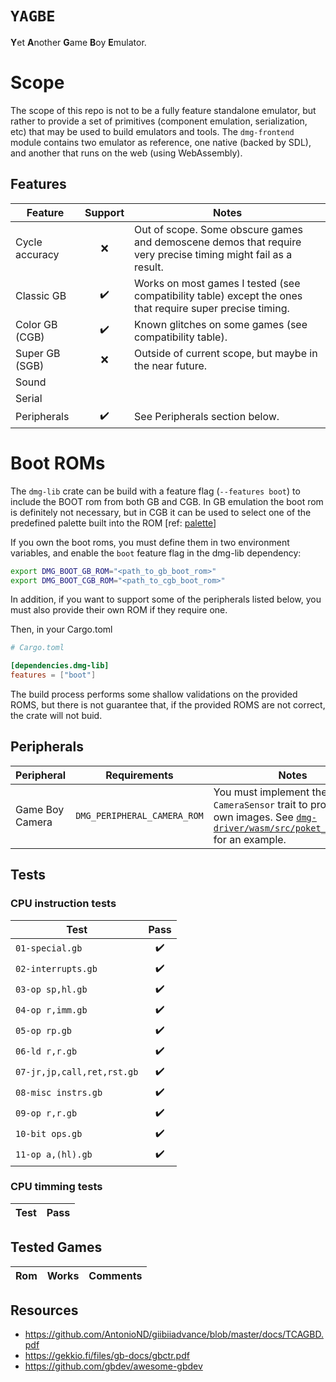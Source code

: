 # `YAGBE`
**Y**et **A**nother **G**ame **B**oy **E**mulator.

# Scope

The scope of this repo is not to be a fully feature standalone emulator, but rather to provide a set of primitives
(component emulation, serialization, etc) that may be used to build emulators and tools. The `dmg-frontend` module
contains two emulator as reference, one native (backed by SDL), and another that runs on the web (using WebAssembly).

## Features

| Feature        | Support | Notes
| -------------- | :-----: | ---
| Cycle accuracy | ❌      | Out of scope. Some obscure games and demoscene demos that require very precise timing might fail as a result.
| Classic GB     | ✔️       | Works on most games I tested (see compatibility table) except the ones that require super precise timing.
| Color GB (CGB) | ✔️       | Known glitches on some games (see compatibility table).
| Super GB (SGB) | ❌      | Outside of current scope, but maybe in the near future.
| Sound          |         |
| Serial         |         |
| Peripherals    | ✔️       | See Peripherals section below.

# Boot ROMs

The `dmg-lib` crate can be build with a feature flag (`--features boot`) to include the BOOT rom from both GB and CGB.
In GB emulation the boot rom is definitely not necessary, but in CGB it can be used to select one of the predefined
palette built into the ROM \[ref: [palette]\]

[palette]: https://www.reddit.com/r/nintendo/comments/43hzdo/til_the_color_palette_of_the_game_boy_color_can/

If you own the boot roms, you must define them in two environment variables, and enable the `boot` feature flag in the
dmg-lib dependency:

```bash
export DMG_BOOT_GB_ROM="<path_to_gb_boot_rom>"
export DMG_BOOT_CGB_ROM="<path_to_cgb_boot_rom>"
```

In addition, if you want to support some of the peripherals listed below, you must also provide their own ROM if they
require one.

Then, in your Cargo.toml

```toml
# Cargo.toml

[dependencies.dmg-lib]
features = ["boot"]
```

The build process performs some shallow validations on the provided ROMS, but there is not guarantee that, if the
provided ROMS are not correct, the crate will not buid.

## Peripherals

| Peripheral      | Requirements                | Notes 
| ---             | ---                         | ---
| Game Boy Camera | `DMG_PERIPHERAL_CAMERA_ROM` | You must implement the `CameraSensor` trait to provide your own images. See [`dmg-driver/wasm/src/poket_camera.rs`] for an example.

[`dmg-driver/wasm/src/poket_camera.rs`]: dmg-driver/wasm/src/poket_camera.rs

## Tests

### CPU instruction tests

| Test                       | Pass
| -------------------------- | :---:
| `01-special.gb`            | ✔️
| `02-interrupts.gb`         | ✔️
| `03-op sp,hl.gb`           | ✔️
| `04-op r,imm.gb`           | ✔️
| `05-op rp.gb`              | ✔️
| `06-ld r,r.gb`             | ✔️
| `07-jr,jp,call,ret,rst.gb` | ✔️
| `08-misc instrs.gb`        | ✔️
| `09-op r,r.gb`             | ✔️
| `10-bit ops.gb`            | ✔️
| `11-op a,(hl).gb`          | ✔️

### CPU timming tests

| Test | Pass
| ---- | :---:

## Tested Games

| Rom | Works | Comments
| --- | ----- | ---

## Resources

- https://github.com/AntonioND/giibiiadvance/blob/master/docs/TCAGBD.pdf
- https://gekkio.fi/files/gb-docs/gbctr.pdf
- https://github.com/gbdev/awesome-gbdev
